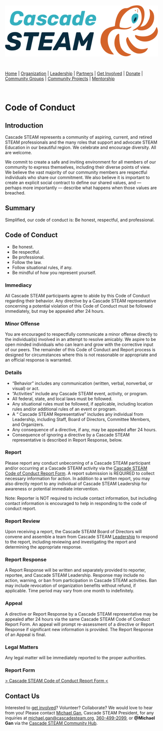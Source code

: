 <style>
  .header {
	display: none;
  }
  .footer {
	display: none;
  }
</style>

[![Cascade STEAM Logo](/assets/images/Cascade_STEAM_horizontal_logo_primary_1.png)](https://cascadesteam.org)

<br>

[Home](/) | [Organization](/organization) | [Leadership](/leadership) | [Partners](/partners) | [Get Involved](/get-involved) | [Donate](/donate) | [Community Groups](/community-groups) | [Community Projects](/community-projects) | [Mentorship](/mentorship)

<br>

# Code of Conduct

## Introduction

Cascade STEAM represents a community of aspiring, current, and retired STEAM professionals and the many roles that support and advocate STEAM Education in our beautiful region. We celebrate and encourage diversity. All are welcome.

We commit to create a safe and inviting environment for all members of our community to express themselves, including their diverse points of view. We believe the vast majority of our community members are respectful individuals who share our commitment. We also believe it is important to create an explicit social contract to define our shared values, and — perhaps more importantly — describe what happens when those values are breached.

## Summary

Simplified, our code of conduct is: Be honest, respectful, and professional.

## Code of Conduct

- Be honest.
- Be respectful.
- Be professional.
- Follow the law.
- Follow situational rules, if any.
- Be mindful of how you represent yourself.

### Immediacy

All Cascade STEAM participants agree to abide by this Code of Conduct regarding their behavior. Any directive by a Cascade STEAM representative concerning a potential violation of this Code of Conduct must be followed immediately, but may be appealed after 24 hours.

### Minor Offense

You are encouraged to respectfully communicate a minor offense directly to the individual(s) involved in an attempt to resolve amicably. We aspire to be open minded individuals who can learn and grow with the corrective input of our peers. The remainder of this Code of Conduct and Report process is designed for circumstances where this is not reasonable or appropriate and an official response is warranted.

### Details

- “Behavior” includes any communication (written, verbal, nonverbal, or visual) or act.
- “Activities” include any Cascade STEAM event, activity, or program.
- All federal, state, and local laws must be followed.
- Any situational rules must be followed, if applicable, including location rules and/or additional rules of an event or program.
- A “ Cascade STEAM Representative” includes any individual from Leadership, including Staff, Board of Directors, Committee Members, and Organizers.
- Any consequence of a directive, if any, may be appealed after 24 hours.
- Consequence of ignoring a directive by a Cascade STEAM representative is described in Report Response, below.

### Report

Please report any conduct unbecoming of a Cascade STEAM participant and/or occurring at a Cascade STEAM activity via the [Cascade STEAM Code of Conduct Report Form](http://conduct-report.cascadesteam.org). A report submission is REQUIRED to collect necessary information for action. In addition to a written report, you may also directly report to any individual of Cascade STEAM Leadership for awareness or potential immediate intervention.

Note: Reporter is NOT required to include contact information, but including contact information is encouraged to help in responding to the code of conduct report.

### Report Review

Upon receiving a report, the Cascade STEAM Board of Directors will convene and assemble a team from Cascade STEAM [Leadership](/leadership) to respond to the report, including reviewing and investigating the report and determining the appropriate response.

### Report Response

A Report Response will be written and separately provided to reporter, reportee, and Cascade STEAM Leadership. Response may include no action, warning, or ban from participation in Cascade STEAM activities. Ban may include revocation of organization benefits without refund, if applicable. Time period may vary from one month to indefinitely.

### Appeal

A directive or Report Response by a Cascade STEAM representative may be appealed after 24 hours via the same Cascade STEAM Code of Conduct Report Form. An appeal will prompt re-assessment of a directive or Report Response if significant new information is provided. The Report Response of an Appeal is final.

### Legal Matters

Any legal matter will be immediately reported to the proper authorities.

### Report Form

[> Cascade STEAM Code of Conduct Report Form <](http://conduct-report.cascadesteam.org)

## Contact Us

Interested to [get involved](/get-involved)? Volunteer? Collaborate? We would love to hear from you! Please contact [Michael Gan](https://www.linkedin.com/in/michaelbgan), Cascade STEAM President, for any inquiries at [michael.gan@cascadesteam.org](mailto:michael.gan@cascadesteam.org), [360-499-2099](tel:3604992099), or **@Michael Gan** via the [Cascade STEAM Community Hub](http://hub.cascadesteam.org).
